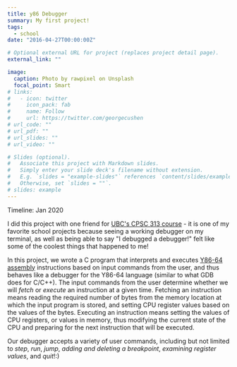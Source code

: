 ```yaml
---
title: y86 Debugger
summary: My first project!
tags:
  - school
date: "2016-04-27T00:00:00Z"

# Optional external URL for project (replaces project detail page).
external_link: ""

image:
  caption: Photo by rawpixel on Unsplash
  focal_point: Smart
# links:
#   - icon: twitter
#     icon_pack: fab
#     name: Follow
#     url: https://twitter.com/georgecushen
# url_code: ""
# url_pdf: ""
# url_slides: ""
# url_video: ""

# Slides (optional).
#   Associate this project with Markdown slides.
#   Simply enter your slide deck's filename without extension.
#   E.g. `slides = "example-slides"` references `content/slides/example-slides.md`.
#   Otherwise, set `slides = ""`.
# slides: example
---
```


Timeline: Jan 2020

I did this project with one friend for [UBC's CPSC 313 course](https://courses.students.ubc.ca/cs/courseschedule?pname=subjarea&tname=subj-course&dept=CPSC&course=313) - it is one of my favorite school projects because seeing a working debugger on my terminal, as well as being able to say "I debugged a debugger!" felt like some of the coolest things that happened to me!

In this project, we wrote a C program that interprets and executes [Y86-64 assembly](http://web.cse.ohio-state.edu/~reeves.92/CSE2421sp13/PracticeProblemsY86.pdf) instructions based on input commands from the user, and thus behaves like a debugger for the Y86-64 language (similar to what GDB does for C/C++). The input commands from the user determine whether we will _fetch_ or _execute_ an instruction at a given time. Fetching an instruction means reading the required number of bytes from the memory location at which the input program is stored, and setting CPU register values based on the values of the bytes. Executing an instruction means setting the values of CPU registers, or values in memory, thus modifying the current state of the CPU and preparing for the next instruction that will be executed.

Our debugger accepts a variety of user commands, including but not limited to _step_, _run_, _jump_, _adding and deleting a breakpoint_, _examining register values_, and _quit_!:)
